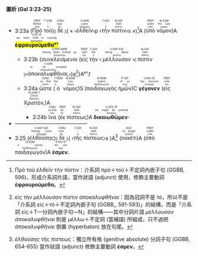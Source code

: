 #### 圖析 (Gal 3:23-25)

- <rt>3:23a</rt> (<RUBY><ruby><ruby>Πρὸ<rt>πρό</rt></ruby><rt>Before</rt></ruby><rt>PREP</rt></RUBY> <RUBY><ruby><ruby>τοῦ<rt>ὁ</rt></ruby><rt>-</rt></ruby><rt>T-GSN</rt></RUBY>)⦇ <RUBY><ruby><ruby>δὲ<rt>δέ</rt></ruby><rt>now</rt></ruby><rt>CONJ</rt></RUBY> ⦈( « ‹<RUBY><ruby><ruby><em>ἐλθεῖν</em><rt>ἔρχομαι</rt></ruby><rt>came</rt></ruby><rt>V-AAN</rt></RUBY>›p ‹<RUBY><ruby><ruby>τὴν<rt>ὁ</rt></ruby><rt>-</rt></ruby><rt>T-ASF</rt></RUBY> <RUBY><ruby><ruby>πίστιν<rt>πίστις</rt></ruby><rt>faith</rt></ruby><rt>N-ASF</rt></RUBY>›s »)[^1]A (<RUBY><ruby><ruby>ὑπὸ<rt>ὑπό</rt></ruby><rt>under</rt></ruby><rt>PREP</rt></RUBY> <RUBY><ruby><ruby>νόμον<rt>νόμος</rt></ruby><rt>the Law</rt></ruby><rt>N-ASM</rt></RUBY>)A <RUBY><ruby><ruby><mark><strong>ἐφρουρούμεθα°¹</strong></mark><rt>φρουρέω</rt></ruby><rt>we were held in custody</rt></ruby><rt>V-IPI-1P</rt></RUBY> 
	- <rt>3:23b</rt> {<RUBY><ruby><ruby><em>συνκλειόμενοι</em><rt>συγκλείω</rt></ruby><rt>having been locked up</rt></ruby><rt>V-PPP-NPM</rt></RUBY> (<RUBY><ruby><ruby>εἰς<rt>εἰς</rt></ruby><rt>until</rt></ruby><rt>PREP</rt></RUBY> <RUBY><ruby><ruby>τὴν<rt>ὁ</rt></ruby><rt>the</rt></ruby><rt>T-ASF</rt></RUBY> ‹ <RUBY><ruby><ruby><em>μέλλουσαν</em><rt>μέλλω</rt></ruby><rt>being about</rt></ruby><rt>V-PAP-ASF</rt></RUBY> ›⦇ <RUBY><ruby><ruby>πίστιν<rt>πίστις</rt></ruby><rt>faith</rt></ruby><rt>N-ASF</rt></RUBY> ⦈‹<RUBY><ruby><ruby><em>ἀποκαλυφθῆναι,</em><rt>ἀποκαλύπτω</rt></ruby><rt>to be revealed</rt></ruby><rt>V-APN</rt></RUBY>›)a[^2]}A°¹⮥
	- <rt>3:24a</rt> <RUBY><ruby><ruby>ὥστε<rt>ὥστε</rt></ruby><rt>so that</rt></ruby><rt>CONJ</rt></RUBY> (<RUBY><ruby><ruby>ὁ<rt>ὁ</rt></ruby><rt>the</rt></ruby><rt>T-NSM</rt></RUBY> <RUBY><ruby><ruby>νόμος<rt>νόμος</rt></ruby><rt>Law</rt></ruby><rt>N-NSM</rt></RUBY>)S (<RUBY><ruby><ruby>παιδαγωγὸς<rt>παιδαγωγός</rt></ruby><rt>trainer</rt></ruby><rt>N-NSM</rt></RUBY> <RUBY><ruby><ruby>ἡμῶν<rt>ἐγώ</rt></ruby><rt>of us</rt></ruby><rt>P-1GP</rt></RUBY>)C <RUBY><ruby><ruby><strong>γέγονεν</strong><rt>γίνομαι</rt></ruby><rt>has become</rt></ruby><rt>V-RAI-3S</rt></RUBY> (<RUBY><ruby><ruby>εἰς<rt>εἰς</rt></ruby><rt>unto</rt></ruby><rt>PREP</rt></RUBY> <RUBY><ruby><ruby>Χριστόν,<rt>Χριστός</rt></ruby><rt>Christ</rt></ruby><rt>N-ASM-T</rt></RUBY>)A 
		- <rt>3:24b</rt> <RUBY><ruby><ruby>ἵνα<rt>ἵνα</rt></ruby><rt>so that</rt></ruby><rt>CONJ</rt></RUBY> (<RUBY><ruby><ruby>ἐκ<rt>ἐκ</rt></ruby><rt>by</rt></ruby><rt>PREP</rt></RUBY> <RUBY><ruby><ruby>πίστεως<rt>πίστις</rt></ruby><rt>faith</rt></ruby><rt>N-GSF</rt></RUBY>)A <RUBY><ruby><ruby><strong>δικαιωθῶμεν·</strong><rt>δικαιόω</rt></ruby><rt>we might be justified</rt></ruby><rt>V-APS-1P</rt></RUBY>
- ——————————————
- <rt>3:25</rt> (<RUBY><ruby><ruby><em>ἐλθούσης</em><rt>ἔρχομαι</rt></ruby><rt>Having come</rt></ruby><rt>V-AAP-GSF</rt></RUBY>)⦇ <RUBY><ruby><ruby>δὲ<rt>δέ</rt></ruby><rt>now</rt></ruby><rt>CONJ</rt></RUBY> ⦈( ‹<RUBY><ruby><ruby>τῆς<rt>ὁ</rt></ruby><rt>-</rt></ruby><rt>T-GSF</rt></RUBY> <RUBY><ruby><ruby>πίστεως<rt>πίστις</rt></ruby><rt>faith</rt></ruby><rt>N-GSF</rt></RUBY>›s )A[^3] (<RUBY><ruby><ruby>οὐκέτι<rt>οὐκέτι</rt></ruby><rt>no longer</rt></ruby><rt>ADV</rt></RUBY>)A (<RUBY><ruby><ruby>ὑπὸ<rt>ὑπό</rt></ruby><rt>under</rt></ruby><rt>PREP</rt></RUBY> <RUBY><ruby><ruby>παιδαγωγόν<rt>παιδαγωγός</rt></ruby><rt>a trainer</rt></ruby><rt>N-ASM</rt></RUBY>)A <RUBY><ruby><ruby><strong>ἐσμεν.</strong><rt>εἰμί</rt></ruby><rt>we are</rt></ruby><rt>V-PAI-1P</rt></RUBY>



[^1]: Πρὸ τοῦ _ἐλθεῖν_ τὴν πίστιν：介系詞 πρό＋τοῦ＋不定詞內嵌子句 (GGBB, 596)，形成介系詞片語，當作狀語 (adjunct) 使用，修飾主要動詞 **ἐφρουρούμεθα**。
[^2]: εἰς τὴν _μέλλουσαν_ πίστιν _ἀποκαλυφθῆναι_：因為冠詞不是 τό，所以不是「介系詞 εἰς＋τό＋不定詞內嵌子句 (GGBB,, 591-593)」的結構，而是「介系詞 εἰς＋T—分詞內嵌子句—N」的結構——其中分詞片語 _μέλλουσαν_ _ἀποκαλυφθῆναι_ 則是 μέλλω＋不定詞 (當補語) 所組成，只不過把 _ἀποκαλυφθῆναι_ 倒置 (hyperbaton) 放在句尾。
[^3]: _ἐλθούσης_ τῆς πίστεως：獨立所有格 (genitive absolute) 分詞子句 (GGBB, 654-655) 當作狀語 (adjunct) 修飾主要動詞 **ἐσμεν**。
